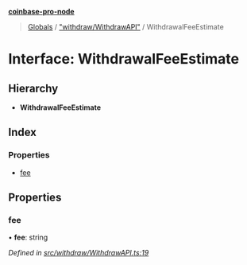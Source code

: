 **[coinbase-pro-node](../README.md)**

> [Globals](../globals.md) / ["withdraw/WithdrawAPI"](../modules/_withdraw_withdrawapi_.md) / WithdrawalFeeEstimate

# Interface: WithdrawalFeeEstimate

## Hierarchy

- **WithdrawalFeeEstimate**

## Index

### Properties

- [fee](_withdraw_withdrawapi_.withdrawalfeeestimate.md#fee)

## Properties

### fee

• **fee**: string

_Defined in [src/withdraw/WithdrawAPI.ts:19](https://github.com/bennycode/coinbase-pro-node/blob/a3ed45b/src/withdraw/WithdrawAPI.ts#L19)_
